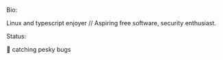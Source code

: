 Bio:

Linux and typescript enjoyer // Aspiring free software, security enthusiast.

Status:

🐛 catching pesky bugs
